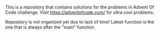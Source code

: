 This is a repository that contains solutions for the problems in Advent Of Code challenge.
Visit https://adventofcode.com/ for ultra cool problems.

Repository is not organized yet due to lack of time! Latest function is the one that is always after the "main" function.

